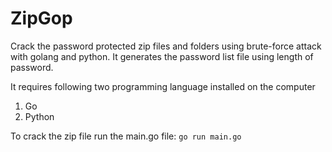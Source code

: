 # ZipGop

Crack the password protected zip files and folders using brute-force attack with golang and python. It generates the password list file using length of password.

It requires following two programming language installed on the computer

1. Go
2. Python

To crack the zip file run the main.go file: `go run main.go`
